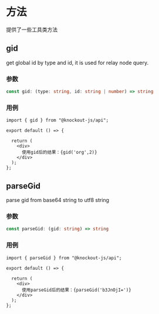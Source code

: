 # 方法

提供了一些工具类方法

## gid

get global id by type and id, it is used for relay node query.

### 参数
```ts
const gid: (type: string, id: string | number) => string
```

### 用例

```tsx preview
import { gid } from "@knockout-js/api";

export default () => {

  return (
    <div>
      使用gid后的结果：{gid('org',2)}
    </div>
  );
};
```

## parseGid

parse gid from base64 string to utf8 string

### 参数

```ts
const parseGid: (gid: string) => string
```

### 用例
```tsx preview
import { parseGid } from "@knockout-js/api";

export default () => {

  return (
    <div>
      使用parseGid后的结果：{parseGid('b3JnOjI=')}
    </div>
  );
};
```
